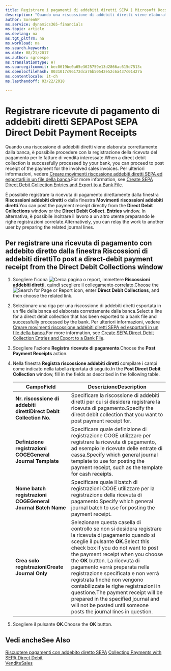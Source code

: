 ```yaml
---
title: Registrare i pagamenti di addebiti diretti SEPA | Microsoft Docs
description: "Quando una riscossione di addebiti diretti viene elaborata correttamente dalla banca, è possibile procedere con la registrazione della ricevuta del pagamento per le fatture di vendita interessate."
author: SorenGP
ms.service: dynamics365-financials
ms.topic: article
ms.devlang: na
ms.tgt_pltfrm: na
ms.workload: na
ms.search.keywords: 
ms.date: 08/21/2017
ms.author: sgroespe
ms.translationtype: HT
ms.sourcegitcommit: bec0619be0a65e3625759e13d2866ac615d7513c
ms.openlocfilehash: 0031017c96172dca76b50542e52c6a437c01427a
ms.contentlocale: it-ch
ms.lasthandoff: 03/22/2018

---
```

# <a name="post-sepa-direct-debit-payment-receipts"></a><span data-ttu-id="fb223-103">Registrare ricevute di pagamento di addebiti diretti SEPA</span><span class="sxs-lookup"><span data-stu-id="fb223-103">Post SEPA Direct Debit Payment Receipts</span></span>
<span data-ttu-id="fb223-104">Quando una riscossione di addebiti diretti viene elaborata correttamente dalla banca, è possibile procedere con la registrazione della ricevuta del pagamento per le fatture di vendita interessate.</span><span class="sxs-lookup"><span data-stu-id="fb223-104">When a direct debit collection is successfully processed by your bank, you can proceed to post receipt of the payment for the involved sales invoices.</span></span> <span data-ttu-id="fb223-105">Per ulteriori informazioni, vedere [Creare movimenti riscossione addebiti diretti SEPA ed esportarli in un file della banca](finance-how-create-sepa-direct-debit-collection-entries-export-bank-file.md).</span><span class="sxs-lookup"><span data-stu-id="fb223-105">For more information, see [Create SEPA Direct Debit Collection Entries and Export to a Bank File](finance-how-create-sepa-direct-debit-collection-entries-export-bank-file.md).</span></span>  

<span data-ttu-id="fb223-106">È possibile registrare la ricevuta di pagamento direttamente dalla finestra **Riscossioni addebiti diretti** o dalla finestra **Movimenti riscossioni addebiti diretti**.</span><span class="sxs-lookup"><span data-stu-id="fb223-106">You can post the payment receipt directly from the **Direct Debit Collections** window or the **Direct Debit Collect. Entries** window.</span></span> <span data-ttu-id="fb223-107">In alternativa, è possibile inoltrare il lavoro a un altro utente preparando le righe registrazioni correlate.</span><span class="sxs-lookup"><span data-stu-id="fb223-107">Alternatively, you can relay the work to another user by preparing the related journal lines.</span></span>  

## <a name="to-post-a-direct-debit-payment-receipt-from-the-direct-debit-collections-window"></a><span data-ttu-id="fb223-108">Per registrare una ricevuta di pagamento con addebito diretto dalla finestra Riscossioni di addebiti diretti</span><span class="sxs-lookup"><span data-stu-id="fb223-108">To post a direct-debit payment receipt from the Direct Debit Collections window</span></span>  
1. <span data-ttu-id="fb223-109">Scegliere l'icona ![Cerca pagina o report](media/ui-search/search_small.png "icona Cerca pagina o report"), immettere **Riscossioni addebiti diretti**, quindi scegliere il collegamento correlato.</span><span class="sxs-lookup"><span data-stu-id="fb223-109">Choose the ![Search for Page or Report](media/ui-search/search_small.png "Search for Page or Report icon") icon, enter **Direct Debit Collections**, and then choose the related link.</span></span>  
2. <span data-ttu-id="fb223-110">Selezionare una riga per una riscossione di addebiti diretti esportata in un file della banca ed elaborata correttamente dalla banca.</span><span class="sxs-lookup"><span data-stu-id="fb223-110">Select a line for a direct debit collection that has been exported to a bank file and successfully processed by the bank.</span></span> <span data-ttu-id="fb223-111">Per ulteriori informazioni, vedere [Creare movimenti riscossione addebiti diretti SEPA ed esportarli in un file della banca](finance-how-create-sepa-direct-debit-collection-entries-export-bank-file.md).</span><span class="sxs-lookup"><span data-stu-id="fb223-111">For more information, see [Create SEPA Direct Debit Collection Entries and Export to a Bank File](finance-how-create-sepa-direct-debit-collection-entries-export-bank-file.md).</span></span>  
3. <span data-ttu-id="fb223-112">Scegliere l'azione **Registra ricevute di pagamento**.</span><span class="sxs-lookup"><span data-stu-id="fb223-112">Choose the **Post Payment Receipts** action.</span></span>  
4. <span data-ttu-id="fb223-113">Nella finestra **Registra riscossione addebiti diretti** compilare i campi come indicato nella tabella riportata di seguito.</span><span class="sxs-lookup"><span data-stu-id="fb223-113">In the **Post Direct Debit Collection** window, fill in the fields as described in the following table.</span></span>  

    |<span data-ttu-id="fb223-114">Campo</span><span class="sxs-lookup"><span data-stu-id="fb223-114">Field</span></span>|<span data-ttu-id="fb223-115">Descrizione</span><span class="sxs-lookup"><span data-stu-id="fb223-115">Description</span></span>|  
    |---------------------------------|---------------------------------------|  
    |<span data-ttu-id="fb223-116">**Nr. riscossione di addebiti diretti**</span><span class="sxs-lookup"><span data-stu-id="fb223-116">**Direct Debit Collection No.**</span></span>|<span data-ttu-id="fb223-117">Specificare la riscossione di addebiti diretti per cui si desidera registrare la ricevuta di pagamento.</span><span class="sxs-lookup"><span data-stu-id="fb223-117">Specify the direct debit collection that you want to post payment receipt for.</span></span>|  
    |<span data-ttu-id="fb223-118">**Definizione registrazioni COGE**</span><span class="sxs-lookup"><span data-stu-id="fb223-118">**General Journal Template**</span></span>|<span data-ttu-id="fb223-119">Specificare quale definizione di registrazione COGE utilizzare per registrare la ricevuta di pagamento, ad esempio le ricevute delle entrate di cassa.</span><span class="sxs-lookup"><span data-stu-id="fb223-119">Specify which general journal template to use for posting the payment receipt, such as the template for cash receipts.</span></span>|  
    |<span data-ttu-id="fb223-120">**Nome batch registrazioni COGE**</span><span class="sxs-lookup"><span data-stu-id="fb223-120">**General Journal Batch Name**</span></span>|<span data-ttu-id="fb223-121">Specificare quale il batch di registrazioni COGE utilizzare per la registrazione della ricevuta di pagamento.</span><span class="sxs-lookup"><span data-stu-id="fb223-121">Specify which general journal batch to use for posting the payment receipt.</span></span>|  
    |<span data-ttu-id="fb223-122">**Crea solo registrazioni**</span><span class="sxs-lookup"><span data-stu-id="fb223-122">**Create Journal Only**</span></span>|<span data-ttu-id="fb223-123">Selezionare questa casella di controllo se non si desidera registrare la ricevuta di pagamento quando si sceglie il pulsante **OK**.</span><span class="sxs-lookup"><span data-stu-id="fb223-123">Select this check box if you do not want to post the payment receipt when you choose the **OK** button.</span></span> <span data-ttu-id="fb223-124">La ricevuta di pagamento verrà preparata nella registrazione specificata e non verrà registrata finché non vengono contabilizzate le righe registrazioni in questione.</span><span class="sxs-lookup"><span data-stu-id="fb223-124">The payment receipt will be prepared in the specified journal and will not be posted until someone posts the journal lines in question.</span></span>|  

5. <span data-ttu-id="fb223-125">Scegliere il pulsante **OK**.</span><span class="sxs-lookup"><span data-stu-id="fb223-125">Choose the **OK** button.</span></span>  

## <a name="see-also"></a><span data-ttu-id="fb223-126">Vedi anche</span><span class="sxs-lookup"><span data-stu-id="fb223-126">See Also</span></span>  
 <span data-ttu-id="fb223-127">[Riscuotere pagamenti con addebito diretto SEPA](finance-collect-payments-with-sepa-direct-debit.md) </span><span class="sxs-lookup"><span data-stu-id="fb223-127">[Collecting Payments with SEPA Direct Debit](finance-collect-payments-with-sepa-direct-debit.md) </span></span>  
 [<span data-ttu-id="fb223-128">Vendite</span><span class="sxs-lookup"><span data-stu-id="fb223-128">Sales</span></span>](sales-manage-sales.md)

